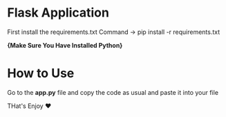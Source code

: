 # **Flask Application**

First install the requirements.txt 
  Command -> pip install -r requirements.txt

**{Make Sure You Have Installed Python}**

# **How to Use**

Go to the **app.py** file and copy the code as usual and paste it into your file

THat's Enjoy ❤
